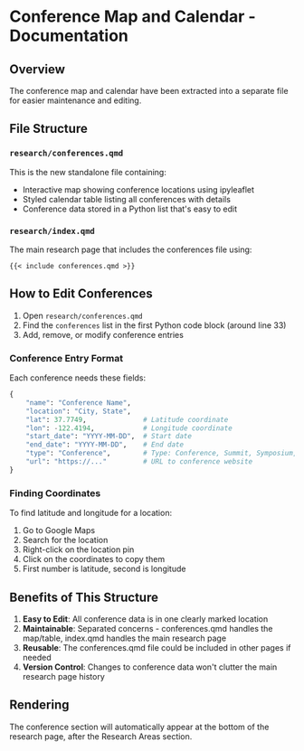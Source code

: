 # Conference Map and Calendar - Documentation

## Overview
The conference map and calendar have been extracted into a separate file for easier maintenance and editing.

## File Structure

### `research/conferences.qmd`
This is the new standalone file containing:
- Interactive map showing conference locations using ipyleaflet
- Styled calendar table listing all conferences with details
- Conference data stored in a Python list that's easy to edit

### `research/index.qmd`
The main research page that includes the conferences file using:
```
{{< include conferences.qmd >}}
```

## How to Edit Conferences

1. Open `research/conferences.qmd`
2. Find the `conferences` list in the first Python code block (around line 33)
3. Add, remove, or modify conference entries

### Conference Entry Format
Each conference needs these fields:
```python
{
    "name": "Conference Name",
    "location": "City, State",
    "lat": 37.7749,              # Latitude coordinate
    "lon": -122.4194,            # Longitude coordinate
    "start_date": "YYYY-MM-DD",  # Start date
    "end_date": "YYYY-MM-DD",    # End date
    "type": "Conference",        # Type: Conference, Summit, Symposium, or Workshop
    "url": "https://..."         # URL to conference website
}
```

### Finding Coordinates
To find latitude and longitude for a location:
1. Go to Google Maps
2. Search for the location
3. Right-click on the location pin
4. Click on the coordinates to copy them
5. First number is latitude, second is longitude

## Benefits of This Structure

1. **Easy to Edit**: All conference data is in one clearly marked location
2. **Maintainable**: Separated concerns - conferences.qmd handles the map/table, index.qmd handles the main research page
3. **Reusable**: The conferences.qmd file could be included in other pages if needed
4. **Version Control**: Changes to conference data won't clutter the main research page history

## Rendering
The conference section will automatically appear at the bottom of the research page, after the Research Areas section.
